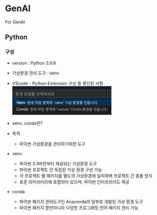 # GenAI

For GenAI

## Python

### 구성

- version : Python 3.9.6
- 가상환경 관리 도구 : venv

- VScode - Python Extension 구성 중 확인된 사항
  ![alt text](image.png)
- venv, conda란?
- 목적
  - 파이썬 가상환경을 관리하기위한 도구
- venv
  - 파이썬 3.3버전부터 제공되는 가상환경 도구
  - 파이썬 프로젝트 간 독립된 가상 환경 구성 가능
  - 각 프로젝트 별 패키지를 별도의 가상환경에 설치하며 프로젝트 간 충돌 방지
  - 표준 라이브러리에 포함되어 있으며, 파이썬 인터프리터도 제공
- conda
  - 파이썬 패키지 관리도구인 Anaconda의 일부로 개발된 가상 환경 도구
  - 파이썬 패키지 뿐만아니라 다양한 프로그래밍 언어 패키지 관리 가능
